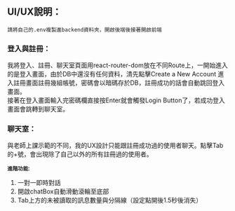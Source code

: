 
## UI/UX說明：
`請將自己的.env複製進backend資料夾，開啟後端後接著開啟前端`

### 登入與註冊：
我將登入、註冊、聊天室頁面用react-router-dom放在不同Route上，一開始進入的是登入畫面，由於DB中還沒有任何資料，清先點擊Create a New Account 進入註冊畫面註冊幾組帳號，密碼會以暗碼存於DB，註冊成功的話會自動跳回登入畫面。  
接著在登入畫面輸入完密碼欄直接按Enter就會觸發Login Button了，若成功登入畫面會跳轉到聊天室。

### 聊天室：
與老師上課示範的不同，我的UX設計只能跟註冊成功過的使用者聊天。點擊Tab的+號，會出現除了自己以外的所有註冊過的使用者。  

**`進階功能`**:   
1.  一對一即時對話
2.  開啟chatBox自動滑動滾輪至底部
3.  Tab上方的未被讀取的訊息數量與分隔線（設定點開後1.5秒後消失）




